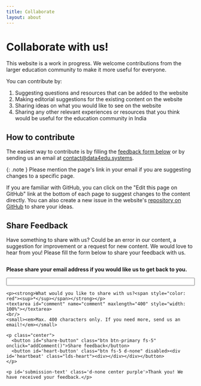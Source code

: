 ```yaml
---
title: Collaborate
layout: about
---
```


# Collaborate with us!
This website is a work in progress. We welcome contributions from the larger education community to make it more useful for everyone.

You can contribute by:
1. Suggesting questions and resources that can be added to the website
2. Making editorial suggestions for the existing content on the website
3. Sharing ideas on what you would like to see on the website
4. Sharing any other relevant experiences or resources that you think would be useful for the education community in India

## How to contribute
The easiest way to contribute is by filling the [feedback form below](#share-feedback) or by sending us an email at [contact@data4edu.systems](mailto:contact@data4edu.systems). 

{: .note }
Please mention the page's link in your email if you are suggesting changes to a specific page.

If you are familiar with GitHub, you can click on the "Edit this page on GitHub" link at the bottom of each page to suggest changes to the content directly. You can also create a new issue in the website's [repository on GitHub](https://github.com/data4edu/data4edu.github.io/) to share your ideas.

## Share Feedback
Have something to share with us? Could be an error in our content, a suggestion for improvement or a request for new content. We would love to hear from you! Please fill the form below to share your feedback with us.

<div style="display: flex; justify-content: center; align-items: center;">
  <div class="feedback-form">
    <p><strong>Please share your email address if you would like us to get back to you.</strong></p>
    <input type="email" id="user_email" name="user_email" style="width: 100%">
    
    <p><strong>What would you like to share with us?<span style="color: red"><sup>*</sup></span></strong></p>
    <textarea id="comment" name="comment" maxlength="400" style="width: 100%"></textarea>
    <br/>
    <small><em>Max. 400 characters only. If you need more, send us an email!</em></small>
    
    <p class="center">
      <button id="share-button" class="btn btn-primary fs-5" onclick="addComment()">Share feedback</button>
      <button id='heart-button' class="btn fs-5 d-none" disabled><div id='heartbeat' class="lds-heart"><div></div></div></button>
    </p>

    <p id='submission-text' class='d-none center purple'>Thank you! We have received your feedback.</p>
  </div>
</div>

<script src="https://unpkg.com/axios/dist/axios.min.js"></script>
<script src="/assets/js/comment.js"></script>